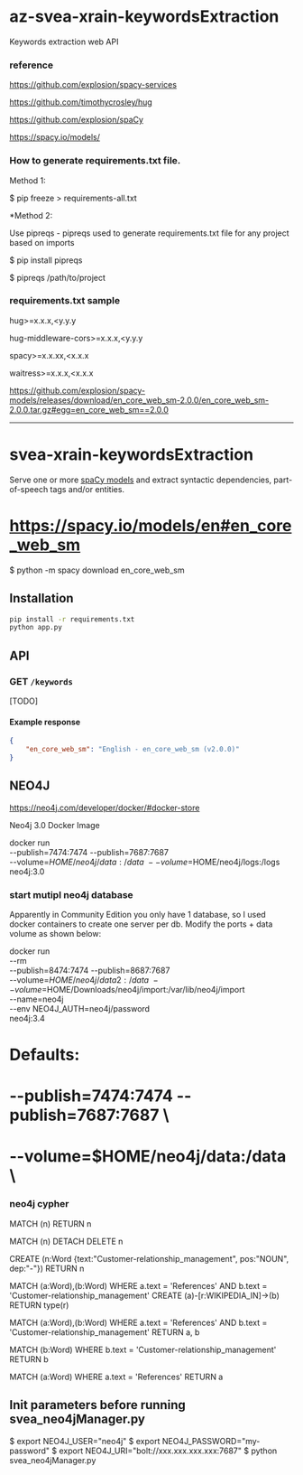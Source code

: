 # az-svea-xrain-keywordsExtraction
Keywords extraction web API

### reference
https://github.com/explosion/spacy-services

https://github.com/timothycrosley/hug

https://github.com/explosion/spaCy

https://spacy.io/models/

### How to generate requirements.txt file.
Method 1:

$ pip freeze > requirements-all.txt

*Method 2:

Use pipreqs - pipreqs used to generate requirements.txt file for any project based on imports

$ pip install pipreqs

$ pipreqs /path/to/project

### requirements.txt sample
hug>=x.x.x,<y.y.y

hug-middleware-cors>=x.x.x,<y.y.y

spacy>=x.x.xx,<x.x.x

waitress>=x.x.x,<x.x.x

https://github.com/explosion/spacy-models/releases/download/en_core_web_sm-2.0.0/en_core_web_sm-2.0.0.tar.gz#egg=en_core_web_sm==2.0.0

--------------------------------------------------------
# svea-xrain-keywordsExtraction

Serve one or more [spaCy models](https://spacy.io/models) and extract syntactic
dependencies, part-of-speech tags and/or entities.

# https://spacy.io/models/en#en_core_web_sm
$ python -m spacy download en_core_web_sm

## Installation

```bash
pip install -r requirements.txt
python app.py
```

## API

### GET `/keywords`

[TODO]

#### Example response

```json
{
    "en_core_web_sm": "English - en_core_web_sm (v2.0.0)"
}
```

## NEO4J

https://neo4j.com/developer/docker/#docker-store

Neo4j 3.0 Docker Image

docker run \
    --publish=7474:7474 --publish=7687:7687 \
    --volume=$HOME/neo4j/data:/data \
    --volume=$HOME/neo4j/logs:/logs \
    neo4j:3.0

### start mutipl neo4j database
Apparently in Community Edition you only have 1 database, so I used docker containers to create one server per db. Modify the ports + data volume as shown below:

docker run \
--rm \
--publish=8474:7474 --publish=8687:7687 \
--volume=$HOME/neo4j/data2:/data \
--volume=$HOME/Downloads/neo4j/import:/var/lib/neo4j/import \
--name=neo4j \
--env NEO4J_AUTH=neo4j/password \
neo4j:3.4


# Defaults:
# --publish=7474:7474 --publish=7687:7687 \
# --volume=$HOME/neo4j/data:/data \

### neo4j cypher

MATCH (n) RETURN n

MATCH (n) DETACH DELETE n

CREATE (n:Word {text:"Customer-relationship_management", pos:"NOUN", dep:"-"}) RETURN n

MATCH (a:Word),(b:Word)
WHERE a.text = 'References' AND b.text = 'Customer-relationship_management'
CREATE (a)-[r:WIKIPEDIA_IN]->(b)
RETURN type(r)

MATCH (a:Word),(b:Word)
WHERE a.text = 'References' AND b.text = 'Customer-relationship_management'
RETURN a, b

MATCH (b:Word)
WHERE b.text = 'Customer-relationship_management'
RETURN b

MATCH (a:Word)
WHERE a.text = 'References'
RETURN a

## Init parameters before running svea_neo4jManager.py

$ export NEO4J_USER="neo4j"
$ export NEO4J_PASSWORD="my-password"
$ export NEO4J_URI="bolt://xxx.xxx.xxx.xxx:7687"
$ python svea_neo4jManager.py


